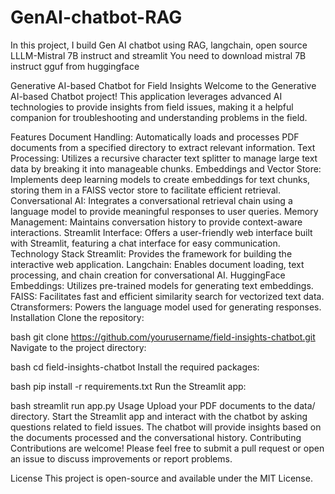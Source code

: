 # GenAI-chatbot-RAG
In this project, I build Gen AI chatbot using RAG, langchain, open source LLLM-Mistral 7B instruct and streamlit
You need to download mistral 7B instruct gguf from huggingface

Generative AI-based Chatbot for Field Insights
Welcome to the Generative AI-based Chatbot project! This application leverages advanced AI technologies to provide insights from field issues, making it a helpful companion for troubleshooting and understanding problems in the field.

Features
Document Handling: Automatically loads and processes PDF documents from a specified directory to extract relevant information.
Text Processing: Utilizes a recursive character text splitter to manage large text data by breaking it into manageable chunks.
Embeddings and Vector Store: Implements deep learning models to create embeddings for text chunks, storing them in a FAISS vector store to facilitate efficient retrieval.
Conversational AI: Integrates a conversational retrieval chain using a language model to provide meaningful responses to user queries.
Memory Management: Maintains conversation history to provide context-aware interactions.
Streamlit Interface: Offers a user-friendly web interface built with Streamlit, featuring a chat interface for easy communication.
Technology Stack
Streamlit: Provides the framework for building the interactive web application.
Langchain: Enables document loading, text processing, and chain creation for conversational AI.
HuggingFace Embeddings: Utilizes pre-trained models for generating text embeddings.
FAISS: Facilitates fast and efficient similarity search for vectorized text data.
Ctransformers: Powers the language model used for generating responses.
Installation
Clone the repository:

bash
git clone https://github.com/yourusername/field-insights-chatbot.git
Navigate to the project directory:

bash
cd field-insights-chatbot
Install the required packages:

bash
pip install -r requirements.txt
Run the Streamlit app:

bash
streamlit run app.py
Usage
Upload your PDF documents to the data/ directory.
Start the Streamlit app and interact with the chatbot by asking questions related to field issues.
The chatbot will provide insights based on the documents processed and the conversational history.
Contributing
Contributions are welcome! Please feel free to submit a pull request or open an issue to discuss improvements or report problems.

License
This project is open-source and available under the MIT License.

